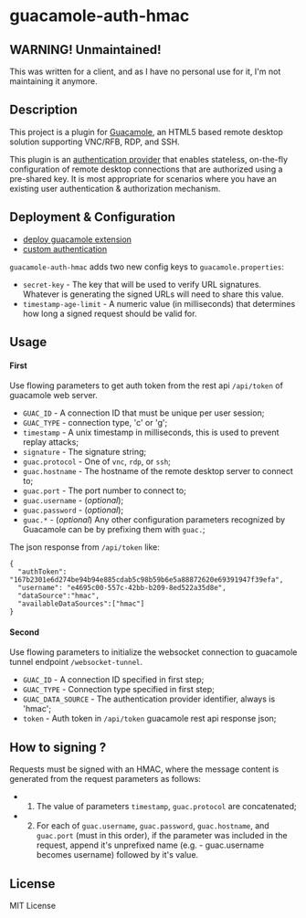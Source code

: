 # guacamole-auth-hmac


## WARNING! Unmaintained!

This was written for a client, and as I have no personal use for it, I'm not maintaining it anymore.

## Description

This project is a plugin for [Guacamole](http://guac-dev.org), an HTML5 based
remote desktop solution supporting VNC/RFB, RDP, and SSH.

This plugin is an [authentication provider](http://guacamole.incubator.apache.org/doc/gug/custom-auth.html) that enables stateless, on-the-fly
configuration of remote desktop connections that are authorized using a
pre-shared key. It is most appropriate for scenarios where you have an existing
user authentication & authorization mechanism.


## Deployment & Configuration

* [deploy guacamole extension](http://guacamole.incubator.apache.org/doc/gug/configuring-guacamole.html)
* [custom authentication](http://guacamole.incubator.apache.org/doc/gug/custom-auth.html)

`guacamole-auth-hmac` adds two new config keys to `guacamole.properties`:

 * `secret-key` - The key that will be used to verify URL signatures.
    Whatever is generating the signed URLs will need to share this value.
 * `timestamp-age-limit` - A numeric value (in milliseconds) that determines how long
    a signed request should be valid for.

## Usage

#### First

Use flowing parameters to get auth token from the rest api `/api/token` of guacamole web server.

 * `GUAC_ID`  - A connection ID that must be unique per user session;
 * `GUAC_TYPE`  - connection type, 'c' or 'g';
 * `timestamp` - A unix timestamp in milliseconds, this is used to prevent replay attacks;
 * `signature` - The signature string;
 * `guac.protocol` - One of `vnc`, `rdp`, or `ssh`;
 * `guac.hostname` - The hostname of the remote desktop server to connect to;
 * `guac.port` - The port number to connect to;
 * `guac.username` - (_optional_);
 * `guac.password` - (_optional_);
 * `guac.*` - (_optional_) Any other configuration parameters recognized by
    Guacamole can be by prefixing them with `guac.`;

The json response from `/api/token` like:

```
{
  "authToken": "167b2301e6d274be94b94e885cdab5c98b59b6e5a88872620e69391947f39efa",
  "username": "e4695c00-557c-42bb-b209-8ed522a35d8e",
  "dataSource":"hmac",
  "availableDataSources":["hmac"]
}

```

#### Second

Use flowing parameters to initialize the websocket connection to guacamole tunnel endpoint `/websocket-tunnel`.

 * `GUAC_ID` - A connection ID specified in first step;
 * `GUAC_TYPE` - Connection type specified in first step;
 * `GUAC_DATA_SOURCE` - The authentication provider identifier, always is 'hmac';
 * `token` -  Auth token in `/api/token` guacamole rest api response json;


## How to signing ?
Requests must be signed with an HMAC, where the message content is generated from the request parameters as follows:

* 1. The value of parameters `timestamp`, `guac.protocol` are concatenated;
* 2. For each of `guac.username`, `guac.password`, `guac.hostname`, and `guac.port` (must in this order),  if the parameter was included in the request, append it's unprefixed name (e.g. - guac.username becomes username) followed by it's value.



## License

MIT License
